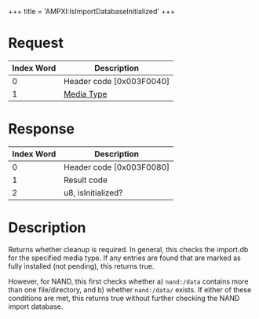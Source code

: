 +++
title = 'AMPXI:IsImportDatabaseInitialized'
+++

# Request

| Index Word | Description                                            |
|------------|--------------------------------------------------------|
| 0          | Header code \[0x003F0040\]                             |
| 1          | [Media Type](Filesystem_services#mediatype "wikilink") |

# Response

| Index Word | Description                |
|------------|----------------------------|
| 0          | Header code \[0x003F0080\] |
| 1          | Result code                |
| 2          | u8, isInitialized?         |

# Description

Returns whether cleanup is required. In general, this checks the import.db for the specified media type. If any entries are found that are marked as fully installed (not pending), this returns true.

However, for NAND, this first checks whether a) `nand:/data` contains more than one file/directory, and b) whether `nand:/data/`<ID0> exists. If either of these conditions are met, this returns true without further checking the NAND import database.
